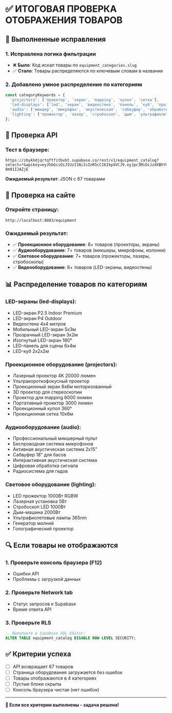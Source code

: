 # ✅ ИТОГОВАЯ ПРОВЕРКА ОТОБРАЖЕНИЯ ТОВАРОВ

## 🔧 Выполненные исправления

### 1. Исправлена логика фильтрации
- ❌ **Было**: Код искал товары по `equipment_categories.slug`
- ✅ **Стало**: Товары распределяются по ключевым словам в названии

### 2. Добавлено умное распределение по категориям
```typescript
const categoryKeywords = {
  'projectors': ['проектор', 'экран', 'mapping', 'купол', 'сетка'],
  'led-displays': ['led', 'экран', 'видеостена', 'панель', 'куб', 'прозрачный', 'изогнутый', 'мобильный'],
  'audio': ['микшер', 'микрофон', 'акустическая', 'сабвуфер', 'обработка', 'радиосистема', 'гид'],
  'lighting': ['прожектор', 'лазер', 'стробоскоп', 'дым', 'ультрафиолет', 'молний', 'голографический']
};
```

## 🧪 Проверка API

### Тест в браузере:
```
https://zbykhdjqrtqftfitbvbt.supabase.co/rest/v1/equipment_catalog?select=*&apikey=eyJhbGciOiJIUzI1NiIsInR5cCI6IkpXVCJ9.eyJpc3MiOiJzdXBhYmFzZSIsInJlZiI6InpieWtoZGpxcnRxZnRmaXRidmJ0Iiwicm9sZSI6ImFub24iLCJpYXQiOjE3NTkxMzkzMjMsImV4cCI6MjA3NDcxNTMyM30.L9M4qQ_gkoyLj7oOwKZgyOVHoGv4JMJw-8m91IJAZjE
```

**Ожидаемый результат**: JSON с 67 товарами

## 🎯 Проверка на сайте

### Откройте страницу:
```
http://localhost:8083/equipment
```

### Ожидаемый результат:
- ✅ **Проекционное оборудование**: 8+ товаров (проекторы, экраны)
- ✅ **Аудиооборудование**: 7+ товаров (микшеры, микрофоны, колонки)
- ✅ **Световое оборудование**: 7+ товаров (прожекторы, лазеры, стробоскопы)
- ✅ **Видеооборудование**: 8+ товаров (LED-экраны, видеостены)

## 📊 Распределение товаров по категориям

### LED-экраны (led-displays):
- LED-экран P2.5 Indoor Premium
- LED-экран P4 Outdoor
- Видеостена 4x4 метров
- Мобильный LED-экран 5x3м
- Прозрачный LED-экран 3x2м
- Изогнутый LED-экран 180°
- LED-панель для сцены 6x4м
- LED-куб 2x2x2м

### Проекционное оборудование (projectors):
- Лазерный проектор 4K 20000 люмен
- Ультракороткофокусный проектор
- Проекционный экран 8x6м моторизованный
- 3D проектор для стереоскопии
- Проектор для mapping 6000 люмен
- Портативный проектор 3000 люмен
- Проекционный купол 360°
- Проекционная сетка 10x6м

### Аудиооборудование (audio):
- Профессиональный микшерный пульт
- Беспроводная система микрофонов
- Активная акустическая система 2x15"
- Сабвуфер 18" для басов
- Интерактивная акустическая система
- Цифровая обработка сигнала
- Радиосистема для гидов

### Световое оборудование (lighting):
- LED прожектор 1000Вт RGBW
- Лазерная установка 5Вт
- Стробоскоп LED 1000Вт
- Дым-машина 2000Вт
- Ультрафиолетовые лампы 365nm
- Генератор молний
- Голографический проектор

## 🔍 Если товары не отображаются

### 1. Проверьте консоль браузера (F12)
- Ошибки API
- Проблемы с загрузкой данных

### 2. Проверьте Network tab
- Статус запросов к Supabase
- Время ответа API

### 3. Проверьте RLS
```sql
-- Выполните в Supabase SQL Editor:
ALTER TABLE equipment_catalog DISABLE ROW LEVEL SECURITY;
```

## ✅ Критерии успеха

- [ ] API возвращает 67 товаров
- [ ] Страница оборудования загружается без ошибок
- [ ] Товары отображаются в 4 категориях
- [ ] Пустые блоки скрыты
- [ ] Консоль браузера чистая (нет ошибок)

---

**🎉 Если все критерии выполнены - задача решена!**
